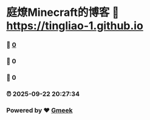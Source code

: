 # 庭燎Minecraft的博客 :link: https://tingliao-1.github.io 
### :page_facing_up: [0](https://tingliao-1.github.io/tag.html) 
### :speech_balloon: 0 
### :hibiscus: 0 
### :alarm_clock: 2025-09-22 20:27:34 
### Powered by :heart: [Gmeek](https://github.com/Meekdai/Gmeek)
